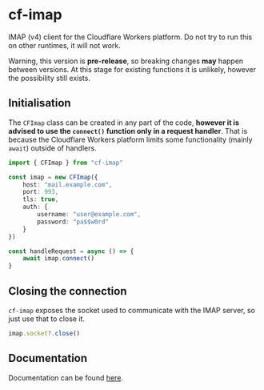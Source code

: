 # cf-imap

IMAP (v4) client for the Cloudflare Workers platform. Do not try to run this on other runtimes, it will not work.

Warning, this version is **pre-release**, so breaking changes **may** happen between versions. At this stage for existing functions it is unlikely, however the possibility still exists.

## Initialisation

The `CFImap` class can be created in any part of the code, **however it is advised to use the `connect()` function only in a request handler**. That is because the Cloudflare Workers platform limits some functionality (mainly `await`) outside of handlers.

```ts
import { CFImap } from "cf-imap"

const imap = new CFImap({
    host: "mail.example.com",
    port: 993,
    tls: true,
    auth: {
        username: "user@example.com",
        password: "pa$$w0rd"
    }
})

const handleRequest = async () => {
    await imap.connect()
}
```

## Closing the connection

`cf-imap` exposes the socket used to communicate with the IMAP server, so just use that to close it.

```ts
imap.socket?.close()
```

## Documentation

Documentation can be found [here](https://docs.exerra.xyz/docs/npm-packages/cf-imap/v0.x.x/intro).
